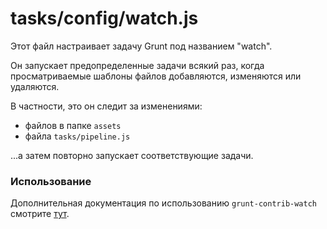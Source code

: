 # tasks/config/watch.js

Этот файл настраивает задачу Grunt под названием "watch".

Он запускает предопределенные задачи всякий раз, когда просматриваемые шаблоны файлов добавляются, изменяются или удаляются.

В частности, это он следит за изменениями:
- файлов в папке `assets`
- файла `tasks/pipeline.js`

...а затем повторно запускает соответствующие задачи.

### Использование

Дополнительная документация по использованию `grunt-contrib-watch` смотрите [тут](https://npmjs.com/package/grunt-contrib-watch).


<docmeta name="displayName" value="watch.js">
